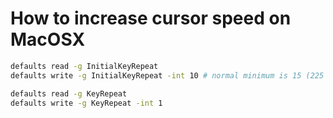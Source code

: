 # How to increase cursor speed on MacOSX

```bash
defaults read -g InitialKeyRepeat
defaults write -g InitialKeyRepeat -int 10 # normal minimum is 15 (225 ms)
```

```bash
defaults read -g KeyRepeat
defaults write -g KeyRepeat -int 1
```
